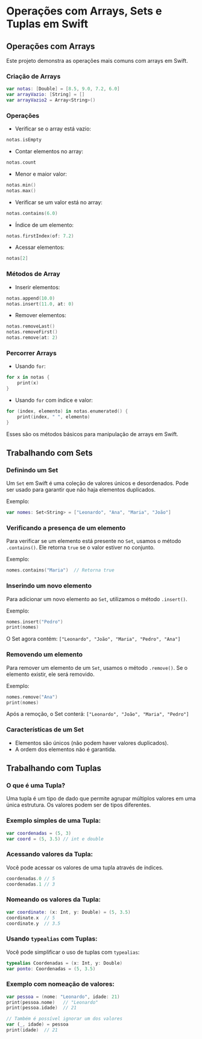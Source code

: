 
# Operações com Arrays, Sets e Tuplas em Swift

## Operações com Arrays

Este projeto demonstra as operações mais comuns com arrays em Swift.

### Criação de Arrays

```swift
var notas: [Double] = [8.5, 9.0, 7.2, 6.0]
var arrayVazio: [String] = []
var arrayVazio2 = Array<String>()
```

### Operações

- Verificar se o array está vazio:
```swift
notas.isEmpty
```

- Contar elementos no array:
```swift
notas.count
```

- Menor e maior valor:
```swift
notas.min()
notas.max()
```

- Verificar se um valor está no array:
```swift
notas.contains(6.0)
```

- Índice de um elemento:
```swift
notas.firstIndex(of: 7.2)
```

- Acessar elementos:
```swift
notas[2]
```

### Métodos de Array

- Inserir elementos:
```swift
notas.append(10.0)
notas.insert(11.0, at: 0)
```

- Remover elementos:
```swift
notas.removeLast()
notas.removeFirst()
notas.remove(at: 2)
```

### Percorrer Arrays

- Usando `for`:
```swift
for x in notas {
    print(x)
}
```

- Usando `for` com índice e valor:
```swift
for (index, elemento) in notas.enumerated() {
    print(index, " ", elemento)
}
```

Esses são os métodos básicos para manipulação de arrays em Swift.

## Trabalhando com Sets

### Definindo um Set
Um `Set` em Swift é uma coleção de valores únicos e desordenados. Pode ser usado para garantir que não haja elementos duplicados.

Exemplo:
```swift
var nomes: Set<String> = ["Leonardo", "Ana", "Maria", "João"]
```

### Verificando a presença de um elemento
Para verificar se um elemento está presente no `Set`, usamos o método `.contains()`. Ele retorna `true` se o valor estiver no conjunto.

Exemplo:
```swift
nomes.contains("Maria")  // Retorna true
```

### Inserindo um novo elemento
Para adicionar um novo elemento ao `Set`, utilizamos o método `.insert()`.

Exemplo:
```swift
nomes.insert("Pedro")
print(nomes)
```
O Set agora contém: `["Leonardo", "João", "Maria", "Pedro", "Ana"]`

### Removendo um elemento
Para remover um elemento de um `Set`, usamos o método `.remove()`. Se o elemento existir, ele será removido.

Exemplo:
```swift
nomes.remove("Ana")
print(nomes)
```
Após a remoção, o Set conterá: `["Leonardo", "João", "Maria", "Pedro"]`

### Características de um Set
- Elementos são únicos (não podem haver valores duplicados).
- A ordem dos elementos não é garantida.

## Trabalhando com Tuplas

### O que é uma Tupla?
Uma tupla é um tipo de dado que permite agrupar múltiplos valores em uma única estrutura. Os valores podem ser de tipos diferentes.

### Exemplo simples de uma Tupla:
```swift
var coordenadas = (5, 3)
var coord = (5, 3.5) // int e double
```

### Acessando valores da Tupla:
Você pode acessar os valores de uma tupla através de índices.
```swift
coordenadas.0 // 5
coordenadas.1 // 3
```

### Nomeando os valores da Tupla:
```swift
var coordinate: (x: Int, y: Double) = (5, 3.5)
coordinate.x  // 5
coordinate.y  // 3.5
```

### Usando `typealias` com Tuplas:
Você pode simplificar o uso de tuplas com `typealias`:
```swift
typealias Coordenadas = (x: Int, y: Double)
var ponto: Coordenadas = (5, 3.5)
```

### Exemplo com nomeação de valores:
```swift
var pessoa = (nome: "Leonardo", idade: 21)
print(pessoa.nome)   // "Leonardo"
print(pessoa.idade)  // 21

// Também é possível ignorar um dos valores
var (_, idade) = pessoa
print(idade)  // 21
```

